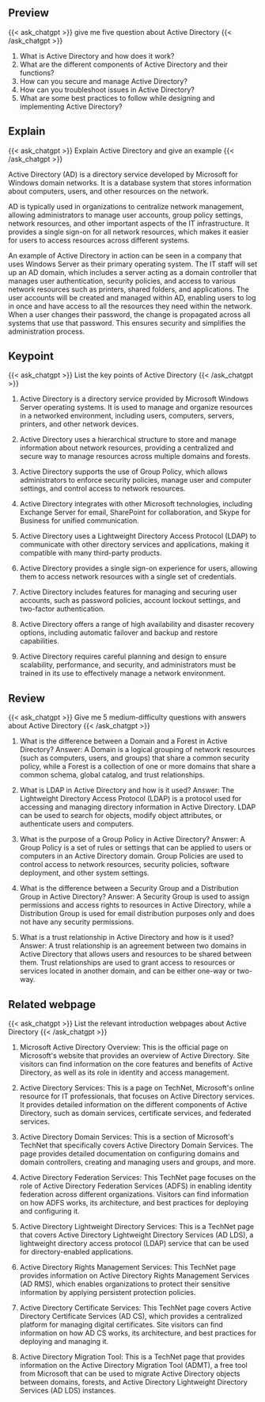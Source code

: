 ## Preview
{{< ask_chatgpt >}}
give me five question about Active Directory
{{< /ask_chatgpt >}}



1. What is Active Directory and how does it work?
2. What are the different components of Active Directory and their functions?
3. How can you secure and manage Active Directory?
4. How can you troubleshoot issues in Active Directory?
5. What are some best practices to follow while designing and implementing Active Directory?   

## Explain
{{< ask_chatgpt >}}
Explain Active Directory and give an example
{{< /ask_chatgpt >}}



Active Directory (AD) is a directory service developed by Microsoft for Windows domain networks. It is a database system that stores information about computers, users, and other resources on the network. 

AD is typically used in organizations to centralize network management, allowing administrators to manage user accounts, group policy settings, network resources, and other important aspects of the IT infrastructure. It provides a single sign-on for all network resources, which makes it easier for users to access resources across different systems.

An example of Active Directory in action can be seen in a company that uses Windows Server as their primary operating system. The IT staff will set up an AD domain, which includes a server acting as a domain controller that manages user authentication, security policies, and access to various network resources such as printers, shared folders, and applications. The user accounts will be created and managed within AD, enabling users to log in once and have access to all the resources they need within the network. When a user changes their password, the change is propagated across all systems that use that password. This ensures security and simplifies the administration process.   

## Keypoint
{{< ask_chatgpt >}}
List the key points of Active Directory
{{< /ask_chatgpt >}}



1. Active Directory is a directory service provided by Microsoft Windows Server operating systems. It is used to manage and organize resources in a networked environment, including users, computers, servers, printers, and other network devices.

2. Active Directory uses a hierarchical structure to store and manage information about network resources, providing a centralized and secure way to manage resources across multiple domains and forests.

3. Active Directory supports the use of Group Policy, which allows administrators to enforce security policies, manage user and computer settings, and control access to network resources.

4. Active Directory integrates with other Microsoft technologies, including Exchange Server for email, SharePoint for collaboration, and Skype for Business for unified communication.

5. Active Directory uses a Lightweight Directory Access Protocol (LDAP) to communicate with other directory services and applications, making it compatible with many third-party products.

6. Active Directory provides a single sign-on experience for users, allowing them to access network resources with a single set of credentials.

7. Active Directory includes features for managing and securing user accounts, such as password policies, account lockout settings, and two-factor authentication.

8. Active Directory offers a range of high availability and disaster recovery options, including automatic failover and backup and restore capabilities.

9. Active Directory requires careful planning and design to ensure scalability, performance, and security, and administrators must be trained in its use to effectively manage a network environment.   

## Review
{{< ask_chatgpt >}}
Give me 5 medium-difficulty questions with answers about Active Directory
{{< /ask_chatgpt >}}



1. What is the difference between a Domain and a Forest in Active Directory?
Answer: A Domain is a logical grouping of network resources (such as computers, users, and groups) that share a common security policy, while a Forest is a collection of one or more domains that share a common schema, global catalog, and trust relationships.

2. What is LDAP in Active Directory and how is it used?
Answer: The Lightweight Directory Access Protocol (LDAP) is a protocol used for accessing and managing directory information in Active Directory. LDAP can be used to search for objects, modify object attributes, or authenticate users and computers.

3. What is the purpose of a Group Policy in Active Directory?
Answer: A Group Policy is a set of rules or settings that can be applied to users or computers in an Active Directory domain. Group Policies are used to control access to network resources, security policies, software deployment, and other system settings.

4. What is the difference between a Security Group and a Distribution Group in Active Directory?
Answer: A Security Group is used to assign permissions and access rights to resources in Active Directory, while a Distribution Group is used for email distribution purposes only and does not have any security permissions.

5. What is a trust relationship in Active Directory and how is it used?
Answer: A trust relationship is an agreement between two domains in Active Directory that allows users and resources to be shared between them. Trust relationships are used to grant access to resources or services located in another domain, and can be either one-way or two-way.   

## Related webpage
{{< ask_chatgpt >}}
List the relevant introduction webpages about Active Directory
{{< /ask_chatgpt >}}




1. Microsoft Active Directory Overview: This is the official page on Microsoft's website that provides an overview of Active Directory. Site visitors can find information on the core features and benefits of Active Directory, as well as its role in identity and access management.

2. Active Directory Services: This is a page on TechNet, Microsoft's online resource for IT professionals, that focuses on Active Directory services. It provides detailed information on the different components of Active Directory, such as domain services, certificate services, and federated services.

3. Active Directory Domain Services: This is a section of Microsoft's TechNet that specifically covers Active Directory Domain Services. The page provides detailed documentation on configuring domains and domain controllers, creating and managing users and groups, and more.

4. Active Directory Federation Services: This TechNet page focuses on the role of Active Directory Federation Services (ADFS) in enabling identity federation across different organizations. Visitors can find information on how ADFS works, its architecture, and best practices for deploying and configuring it.

5. Active Directory Lightweight Directory Services: This is a TechNet page that covers Active Directory Lightweight Directory Services (AD LDS), a lightweight directory access protocol (LDAP) service that can be used for directory-enabled applications.

6. Active Directory Rights Management Services: This TechNet page provides information on Active Directory Rights Management Services (AD RMS), which enables organizations to protect their sensitive information by applying persistent protection policies.

7. Active Directory Certificate Services: This TechNet page covers Active Directory Certificate Services (AD CS), which provides a centralized platform for managing digital certificates. Site visitors can find information on how AD CS works, its architecture, and best practices for deploying and managing it.

8. Active Directory Migration Tool: This is a TechNet page that provides information on the Active Directory Migration Tool (ADMT), a free tool from Microsoft that can be used to migrate Active Directory objects between domains, forests, and Active Directory Lightweight Directory Services (AD LDS) instances.   

